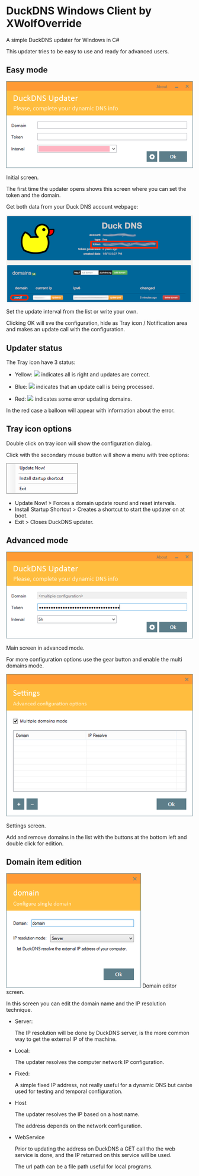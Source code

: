 # DuckDNS Windows Client by XWolfOverride
A simple DuckDNS updater for Windows in C#

This updater tries to be easy to use and ready for advanced users.

## Easy mode
![](res/cap/21-main.png)

Initial screen.

The first time the updater opens shows this screen where you can set the token and the domain.

Get both data from your Duck DNS account webpage:

![](res/cap/DuckDNS-page.png)

Set the update interval from the list or write your own.

Clicking OK will sve the configuration, hide as Tray icon / Notification area and makes an update call with the configuration.

## Updater status
The Tray icon have 3 status:

* Yellow: ![](res/tray.ico) indicates all is right and updates are correct.

* Blue: ![](res/tray_checking.ico) indicates that an update call is being processed.

* Red: ![](res/tray_error.ico) indicates some error updating domains.

In the red case a balloon will appear with information about the error.

## Tray icon options

Double click on tray icon will show the configuration dialog.

Click with the secondary mouse button will show a menu with tree options:

![](res/cap/21-menu.png)

* Update Now! > Forces a domain update round and reset intervals.
* Install Startup Shortcut > Creates a shortcut to start the updater on at boot.
* Exit > Closes DuckDNS updater.

## Advanced mode

![](res/cap/21-advanced.png)

Main screen in advanced mode.

For more configuration options use the gear button and enable the multi domains mode.

![](res/cap/21-settings.png)

Settings screen.

Add and remove domains in the list with the buttons at the bottom left and double click for edition.

## Domain item edition

![](res/cap/21-edition.png)
Domain editor screen.

In this screen you can edit the domain name and the IP resolution technique.

* Server:

	The IP resolution will be done by DuckDNS server, is the more common way to get the external IP of the machine.

* Local:

	The updater resolves the computer network IP configuration.

* Fixed:

	A simple fixed IP address, not really useful for a dynamic DNS but canbe used for testing and temporal configuration.

* Host

	The updater resolves the IP based on a host name.
	
	The address depends on the network configuration.
	
* WebService

	Prior to updating the address on DuckDNS a GET call tho the web service is done, and the IP returned on this service will be used.
	
	The url path can be a file path useful for local programs.
